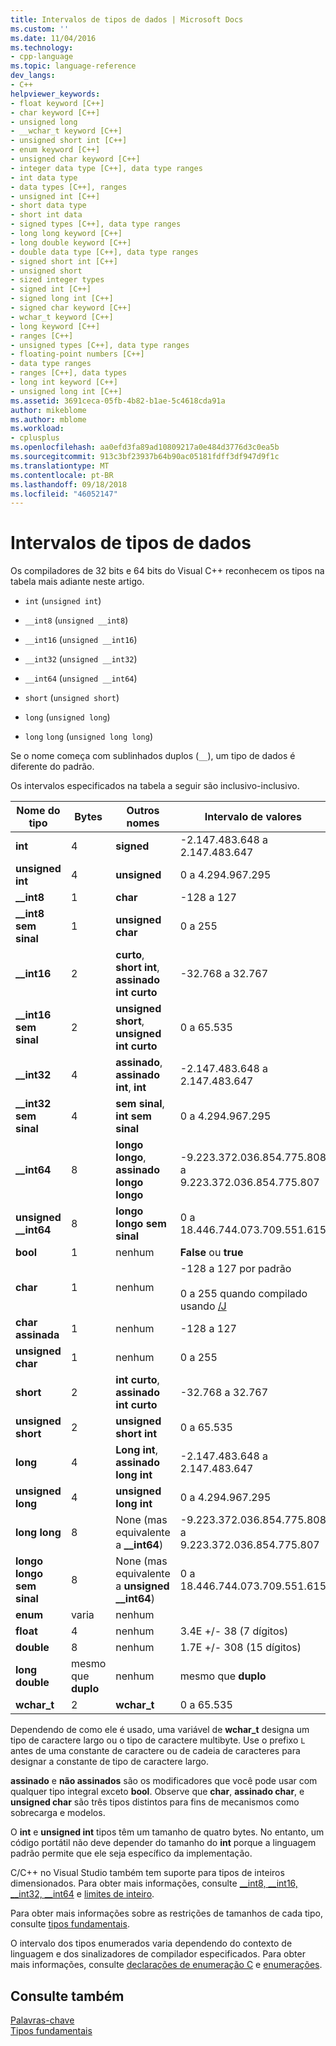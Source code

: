 ```yaml
---
title: Intervalos de tipos de dados | Microsoft Docs
ms.custom: ''
ms.date: 11/04/2016
ms.technology:
- cpp-language
ms.topic: language-reference
dev_langs:
- C++
helpviewer_keywords:
- float keyword [C++]
- char keyword [C++]
- unsigned long
- __wchar_t keyword [C++]
- unsigned short int [C++]
- enum keyword [C++]
- unsigned char keyword [C++]
- integer data type [C++], data type ranges
- int data type
- data types [C++], ranges
- unsigned int [C++]
- short data type
- short int data
- signed types [C++], data type ranges
- long long keyword [C++]
- long double keyword [C++]
- double data type [C++], data type ranges
- signed short int [C++]
- unsigned short
- sized integer types
- signed int [C++]
- signed long int [C++]
- signed char keyword [C++]
- wchar_t keyword [C++]
- long keyword [C++]
- ranges [C++]
- unsigned types [C++], data type ranges
- floating-point numbers [C++]
- data type ranges
- ranges [C++], data types
- long int keyword [C++]
- unsigned long int [C++]
ms.assetid: 3691ceca-05fb-4b82-b1ae-5c4618cda91a
author: mikeblome
ms.author: mblome
ms.workload:
- cplusplus
ms.openlocfilehash: aa0efd3fa89ad10809217a0e484d3776d3c0ea5b
ms.sourcegitcommit: 913c3bf23937b64b90ac05181fdff3df947d9f1c
ms.translationtype: MT
ms.contentlocale: pt-BR
ms.lasthandoff: 09/18/2018
ms.locfileid: "46052147"
---
```

# <a name="data-type-ranges"></a>Intervalos de tipos de dados

Os compiladores de 32 bits e 64 bits do Visual C++ reconhecem os tipos na tabela mais adiante neste artigo.

- `int` (`unsigned int`)

- `__int8` (`unsigned __int8`)

- `__int16` (`unsigned __int16`)

- `__int32` (`unsigned __int32`)

- `__int64` (`unsigned __int64`)

- `short` (`unsigned short`)

- `long` (`unsigned long`)

- `long` `long` (`unsigned long long`)

Se o nome começa com sublinhados duplos (`__`), um tipo de dados é diferente do padrão.

Os intervalos especificados na tabela a seguir são inclusivo-inclusivo.

|Nome do tipo|Bytes|Outros nomes|Intervalo de valores|
|---------------|-----------|-----------------|---------------------|
|**int**|4|**signed**|-2.147.483.648 a 2.147.483.647|
|**unsigned int**|4|**unsigned**|0 a 4.294.967.295|
|**__int8**|1|**char**|-128 a 127|
|**__int8 sem sinal**|1|**unsigned char**|0 a 255|
|**__int16**|2|**curto**, **short int**, **assinado int curto**|-32.768 a 32.767|
|**__int16 sem sinal**|2|**unsigned short**, **unsigned int curto**|0 a 65.535|
|**__int32**|4|**assinado**, **assinado int**, **int**|-2.147.483.648 a 2.147.483.647|
|**__int32 sem sinal**|4|**sem sinal**, **int sem sinal**|0 a 4.294.967.295|
|**__int64**|8|**longo longo**, **assinado longo longo**|-9.223.372.036.854.775.808 a 9.223.372.036.854.775.807|
|**unsigned __int64**|8|**longo longo sem sinal**|0 a 18.446.744.073.709.551.615|
|**bool**|1|nenhum|**False** ou **true**|
|**char**|1|nenhum|-128 a 127 por padrão<br /><br /> 0 a 255 quando compilado usando [/J](../build/reference/j-default-char-type-is-unsigned.md)|
|**char assinada**|1|nenhum|-128 a 127|
|**unsigned char**|1|nenhum|0 a 255|
|**short**|2|**int curto**, **assinado int curto**|-32.768 a 32.767|
|**unsigned short**|2|**unsigned short int**|0 a 65.535|
|**long**|4|**Long int**, **assinado long int**|-2.147.483.648 a 2.147.483.647|
|**unsigned long**|4|**unsigned long int**|0 a 4.294.967.295|
|**long long**|8|None (mas equivalente a **__int64**)|-9.223.372.036.854.775.808 a 9.223.372.036.854.775.807|
|**longo longo sem sinal**|8|None (mas equivalente a **unsigned __int64**)|0 a 18.446.744.073.709.551.615|
|**enum**|varia|nenhum| |
|**float**|4|nenhum|3.4E +/- 38 (7 dígitos)|
|**double**|8|nenhum|1.7E +/- 308 (15 dígitos)|
|**long double**|mesmo que **duplo**|nenhum|mesmo que **duplo**|
|**wchar_t**|2|**wchar_t**|0 a 65.535|

Dependendo de como ele é usado, uma variável de **wchar_t** designa um tipo de caractere largo ou o tipo de caractere multibyte. Use o prefixo `L` antes de uma constante de caractere ou de cadeia de caracteres para designar a constante de tipo de caractere largo.

**assinado** e **não assinados** são os modificadores que você pode usar com qualquer tipo integral exceto **bool**. Observe que **char**, **assinado char**, e **unsigned char** são três tipos distintos para fins de mecanismos como sobrecarga e modelos.

O **int** e **unsigned int** tipos têm um tamanho de quatro bytes. No entanto, um código portátil não deve depender do tamanho do **int** porque a linguagem padrão permite que ele seja específico da implementação.

C/C++ no Visual Studio também tem suporte para tipos de inteiros dimensionados. Para obter mais informações, consulte [__int8, \__int16, \__int32, \__int64](../cpp/int8-int16-int32-int64.md) e [limites de inteiro](../cpp/integer-limits.md).

Para obter mais informações sobre as restrições de tamanhos de cada tipo, consulte [tipos fundamentais](../cpp/fundamental-types-cpp.md).

O intervalo dos tipos enumerados varia dependendo do contexto de linguagem e dos sinalizadores de compilador especificados. Para obter mais informações, consulte [declarações de enumeração C](../c-language/c-enumeration-declarations.md) e [enumerações](../cpp/enumerations-cpp.md).

## <a name="see-also"></a>Consulte também

[Palavras-chave](../cpp/keywords-cpp.md)<br/>
[Tipos fundamentais](../cpp/fundamental-types-cpp.md)